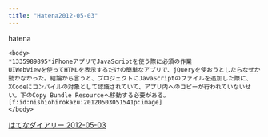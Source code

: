 ```yaml
---
title: "Hatena2012-05-03"
---
```


hatena

```
<body>
*1335989895*iPhoneアプリでJavaScriptを使う際に必須の作業
UIWebViewを使ってHTMLを表示するだけの簡単なアプリで、jQueryを使おうとしたらなぜか動かなかった。結論から言うと、プロジェクトにJavaScriptのファイルを追加した際に、XCodeにコンパイルの対象として認識されていて、アプリ内へのコピーが行われていないせい。下のCopy Bundle Resourceへ移動する必要がある。
[f:id:nishiohirokazu:20120503051541p:image]
</body>
```


[はてなダイアリー 2012-05-03](https://nishiohirokazu.hatenadiary.org/archive/2012/05/03)